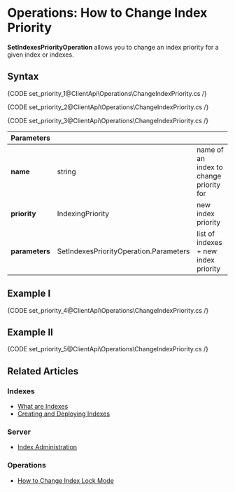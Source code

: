 # Operations: How to Change Index Priority

**SetIndexesPriorityOperation**  allows you to change an index priority for a given index or indexes.

## Syntax

{CODE set_priority_1@ClientApi\Operations\ChangeIndexPriority.cs /}

{CODE set_priority_2@ClientApi\Operations\ChangeIndexPriority.cs /}

{CODE set_priority_3@ClientApi\Operations\ChangeIndexPriority.cs /}

| Parameters | | |
| ------------- | ------------- | ----- |
| **name** | string | name of an index to change priority for |
| **priority** | IndexingPriority | new index priority |
| **parameters** | SetIndexesPriorityOperation.Parameters | list of indexes + new index priority |

## Example I

{CODE set_priority_4@ClientApi\Operations\ChangeIndexPriority.cs /}

## Example II

{CODE set_priority_5@ClientApi\Operations\ChangeIndexPriority.cs /}

## Related Articles

### Indexes

- [What are Indexes](../../../../indexes/what-are-indexes)
- [Creating and Deploying Indexes](../../../../indexes/creating-and-deploying)

### Server

- [Index Administration](../../../../server/administration/index-administration)

### Operations

- [How to Change Index Lock Mode](../../../../client-api/operations/maintenance/indexes/set-index-lock)
